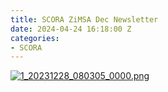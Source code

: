 ```yaml
---
title: SCORA ZiMSA Dec Newsletter
date: 2024-04-24 16:18:00 Z
categories:
- SCORA
---
```


[![1_20231228_080305_0000.png](/uploads/1_20231228_080305_0000.png)](http:///uploads/SCORA%20ZIMSA%20NEWSLETTER%20Vol.01.pdf)